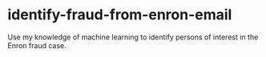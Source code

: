 # identify-fraud-from-enron-email
Use my knowledge of machine learning to identify persons of interest in the Enron fraud case.
